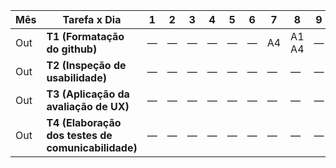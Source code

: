 | Mês | Tarefa x Dia                                       | 1    | 2    | 3    | 4    | 5    | 6    | 7    | 8    | 9    | 10   | 11   | 12   | 13   | 14   | 15   |
|-----|----------------------------------------------------|------|------|------|------|------|------|------|------|------|------|------|------|------|------|------|
| Out | **T1 (Formatação do github)**                      | —    | —    | —    | —    | —    | —    | A4   | A1 A4| —    | A1 A4|   -  |  -   |  -   |   -  | -    |
| Out | **T2 (Inspeção de usabilidade)**                   | —    | —    | —    | —    | —    | —    | —    | —    | —    | A1 A4|  -   |   -  |   -  |   -  | -    |
| Out | **T3 (Aplicação da avaliação de UX)**              | —    | —    | —    | —    | —    | —    | —    | —    | —    | —    | -    |  -   |   -  |   -  | -    |
| Out | **T4 (Elaboração dos testes de comunicabilidade)** | —    | —    | —    | —    | —    | —    | —    | —    | —    | —    | -    |  -   |   -  |   -  |   -  |


